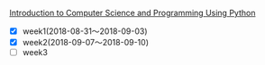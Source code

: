[Introduction to Computer Science and Programming Using Python](https://courses.edx.org/courses/course-v1:MITx+6.00.1x+2T2018/course/)

- [x] week1(2018-08-31〜2018-09-03)
- [x] week2(2018-09-07〜2018-09-10)
- [ ] week3
